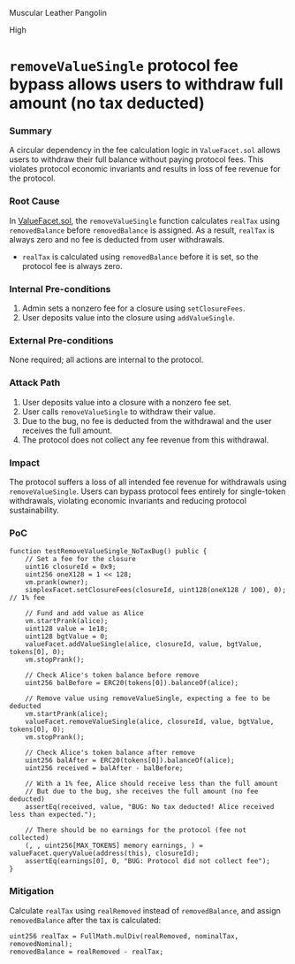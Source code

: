 Muscular Leather Pangolin

High

# `removeValueSingle` protocol fee bypass allows users to withdraw full amount (no tax deducted)

### Summary

A circular dependency in the fee calculation logic in `ValueFacet.sol` allows users to withdraw their full balance without paying protocol fees. This violates protocol economic invariants and results in loss of fee revenue for the protocol.

### Root Cause

In [ValueFacet.sol](https://github.com/sherlock-audit/2025-04-burve/blob/44cba36e2a0c3cd7b6999459bf7746db92f8cc0a/Burve/src/multi/facets/ValueFacet.sol#L214-L245), the `removeValueSingle` function calculates `realTax` using `removedBalance` before `removedBalance` is assigned. As a result, `realTax` is always zero and no fee is deducted from user withdrawals.

- `realTax` is calculated using `removedBalance` before it is set, so the protocol fee is always zero.


### Internal Pre-conditions

1. Admin sets a nonzero fee for a closure using `setClosureFees`.
2. User deposits value into the closure using `addValueSingle`.


### External Pre-conditions

None required; all actions are internal to the protocol.

### Attack Path

1. User deposits value into a closure with a nonzero fee set.
2. User calls `removeValueSingle` to withdraw their value.
3. Due to the bug, no fee is deducted from the withdrawal and the user receives the full amount.
4. The protocol does not collect any fee revenue from this withdrawal.

### Impact

The protocol suffers a loss of all intended fee revenue for withdrawals using `removeValueSingle`. Users can bypass protocol fees entirely for single-token withdrawals, violating economic invariants and reducing protocol sustainability.

### PoC

```solidity
function testRemoveValueSingle_NoTaxBug() public {
    // Set a fee for the closure
    uint16 closureId = 0x9;
    uint256 oneX128 = 1 << 128;
    vm.prank(owner);
    simplexFacet.setClosureFees(closureId, uint128(oneX128 / 100), 0); // 1% fee

    // Fund and add value as Alice
    vm.startPrank(alice);
    uint128 value = 1e18;
    uint128 bgtValue = 0;
    valueFacet.addValueSingle(alice, closureId, value, bgtValue, tokens[0], 0);
    vm.stopPrank();

    // Check Alice's token balance before remove
    uint256 balBefore = ERC20(tokens[0]).balanceOf(alice);

    // Remove value using removeValueSingle, expecting a fee to be deducted
    vm.startPrank(alice);
    valueFacet.removeValueSingle(alice, closureId, value, bgtValue, tokens[0], 0);
    vm.stopPrank();

    // Check Alice's token balance after remove
    uint256 balAfter = ERC20(tokens[0]).balanceOf(alice);
    uint256 received = balAfter - balBefore;

    // With a 1% fee, Alice should receive less than the full amount
    // But due to the bug, she receives the full amount (no fee deducted)
    assertEq(received, value, "BUG: No tax deducted! Alice received less than expected.");

    // There should be no earnings for the protocol (fee not collected)
    (, , uint256[MAX_TOKENS] memory earnings, ) = valueFacet.queryValue(address(this), closureId);
    assertEq(earnings[0], 0, "BUG: Protocol did not collect fee");
}
```

### Mitigation

Calculate `realTax` using `realRemoved` instead of `removedBalance`, and assign `removedBalance` after the tax is calculated:
```solidity
uint256 realTax = FullMath.mulDiv(realRemoved, nominalTax, removedNominal);
removedBalance = realRemoved - realTax;

```